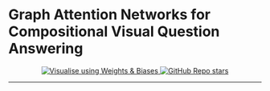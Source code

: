 # Graph Attention Networks for Compositional Visual Question Answering

<p align="center">
  <a href="https://wandb.ai/alexmirrington/gat-vqa">
    <img
      src="https://img.shields.io/static/v1?label=visualise&message=wandb&color=yellow&logo=Weights%20%26%20Biases"
      alt="Visualise using Weights & Biases"
    />
  </a>
  <a href="https://github.com/alexmirrington/gat-vqa">
    <img
       src="https://img.shields.io/github/stars/alexmirrington/gat-vqa?label=code&style=social"
       alt="GitHub Repo stars"
    />
  </a>
</p>

----------------------
